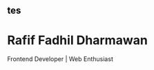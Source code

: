 <!-- # 👋 Halo, saya Rafif Fadhil Dharmawan -->
<div class="logo-container">
<div class="red circle"></div>
<div class="yellow circle"></div>
<div class="green circle"></div>
</div>
<h2 style="color: black;">tes</h2>
<div class="main-name">
            <h1>Rafif Fadhil Dharmawan</h1>
            <p>Frontend Developer | Web Enthusiast</p>
    </div>
<!--
**RafalDigital/RafalDigital** is a ✨ _special_ ✨ repository because its `README.md` (this file) appears on your GitHub profile.

Here are some ideas to get you started:

- 🔭 I’m currently working on ...
- 🌱 I’m currently learning ...
- 👯 I’m looking to collaborate on ...
- 🤔 I’m looking for help with ...
- 💬 Ask me about ...
- 📫 How to reach me: ...
- 😄 Pronouns: ...
- ⚡ Fun fact: ...
-->
<div class="main-button">
<button>Lets See</button>
</div>

<style>
    :root {
  --primary: #1d1e22;
  --secondary: #22232e;
  --option1: #26272d;
  --option2: #2f3137;
  --option3: #2a2b3e;
  --option4: #22232e;
  --red: #ff5d56;
  --yellow: #fcba2b;
  --green: #28c73f;
  --white: #ffffff;
  --gray: #a0a0a0;
}


    .logo-container {
        display: flex;
        justify-content: center;
        margin-bottom: 2em;
    }

    .logo-container .circle {
        width: 10px; height: 10px;
        border-radius: 100%;
        margin-right: 10px;
    }

    .red{background-color: #ff5d56; animation: animasiLogo 1s ease infinite;}
    .yellow{background-color: #fcba2b; animation: animasiLogo 1s ease infinite; animation-delay: .3s;}
    .green{background-color: #28c73f; animation: animasiLogo 1s ease infinite; animation-delay: .6s;}

    @keyframes animasiLogo{
         0%{
            transform: translateY(0px);
        }
        50% {
            transform: translateY(12px);
        }
        100%{
            transform: translateY(0px);
        }
    }

    .main-name {
        text-align: center;
        z-index: 1;
        position: relative;
        padding: 0 20px;
        margin-top: 5rem;
        margin-bottom: 5rem;
    }

    .main-name h1 {
        font-size: 1.5rem;
        font-weight: 700;
        margin-bottom: 0;
        background: linear-gradient(135deg, #fcba2b, #ff5d56);
        -webkit-background-clip: text;
        -webkit-text-fill-color: transparent;
    }

    .main-name p {
        margin-top: 0;
        font-size: .8rem;
        color: var(--white);
        margin-bottom: 30px;
    }

    .main-button {
        text-align: center;
    }
    .main-button button {
        border: none;
        display: inline-flex;
        align-items: center;
        gap: 10px;
        padding: 15px 40px;
        background: linear-gradient(135deg, #fcba2b, #ff5d56);
        font-weight: bold;
        color: var(--white);
        text-decoration: none;
        border-radius: 50px;
        font-weight: 600;
        transition: transform 0.3s, box-shadow 0.3s;
    }

    .main-button button:hover {
        transform: translateY(-2px);
        box-shadow: 0 5px 20px rgba(252, 186, 43, 0.4);
    }
</style>
